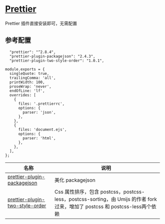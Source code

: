 # [Prettier](https://prettier.io/docs/en/index.html)

Prettier 插件直接安装即可，无需配置

## 参考配置

```
  "prettier": "^2.8.4",
  "prettier-plugin-packagejson": "2.4.3",
  "prettier-plugin-two-style-order": "1.0.1",
```

```
module.exports = {
  singleQuote: true,
  trailingComma: 'all',
  printWidth: 100,
  proseWrap: 'never',
  endOfLine: 'lf',
  overrides: [
    {
      files: '.prettierrc',
      options: {
        parser: 'json',
      },
    },
    {
      files: 'document.ejs',
      options: {
        parser: 'html',
      },
    },
  ],
};
```

| 名称 |  说明 |
| --- | --- |
| [prettier-plugin-packagejson](https://www.npmjs.com/package/prettier-plugin-packagejson) | 美化 packagejson | 
| [prettier-plugin-two-style-order](https://www.npmjs.com/package/prettier-plugin-two-style-order) | Css 属性排序，包含 postcss，postcss-less，postcss-sorting，由 Umijs 的作者 fork 过来，增加了 postcss 和 postcss-less两个依赖 |
